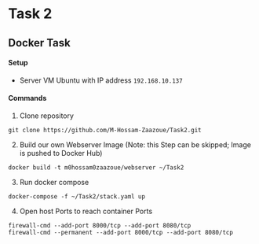 # Task 2
## Docker Task

#### Setup

- Server VM Ubuntu with IP address `192.168.10.137`

#### Commands

1. Clone repository 
```
git clone https://github.com/M-Hossam-Zaazoue/Task2.git
```

2. Build our own Webserver Image (Note: this Step can be skipped; Image is pushed to Docker Hub)
```
docker build -t m0hossam0zaazoue/webserver ~/Task2
```

3. Run docker compose
```
docker-compose -f ~/Task2/stack.yaml up
```

4. Open host Ports to reach container Ports
```
firewall-cmd --add-port 8000/tcp --add-port 8080/tcp
firewall-cmd --permanent --add-port 8000/tcp --add-port 8080/tcp
```